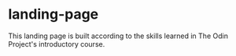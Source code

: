 # landing-page
This landing page is built according to the skills learned in The Odin Project's introductory course.
